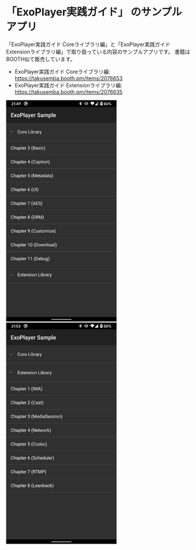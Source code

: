 # 「ExoPlayer実践ガイド」 のサンプルアプリ

「ExoPlayer実践ガイド Coreライブラリ編」と「ExoPlayer実践ガイド Extensionライブラリ編」で取り扱っている内容のサンプルアプリです。
書籍はBOOTH似て販売しています。

 - ExoPlayer実践ガイド Coreライブラリ編: https://takusemba.booth.pm/items/2076653
 - ExoPlayer実践ガイド Extensionライブラリ編: https://takusemba.booth.pm/items/2076635

<img src="https://github.com/TakuSemba/exoplayer-practice-guide-sample/blob/master/art/core_sample.png" width=300px> <img src="https://github.com/TakuSemba/exoplayer-practice-guide-sample/blob/master/art/extension_sample.png" width=300px>


